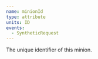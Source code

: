 ```yaml
---
name: minionId
type: attribute
units: ID
events:
  - SyntheticRequest
---
```


The unique identifier of this minion.